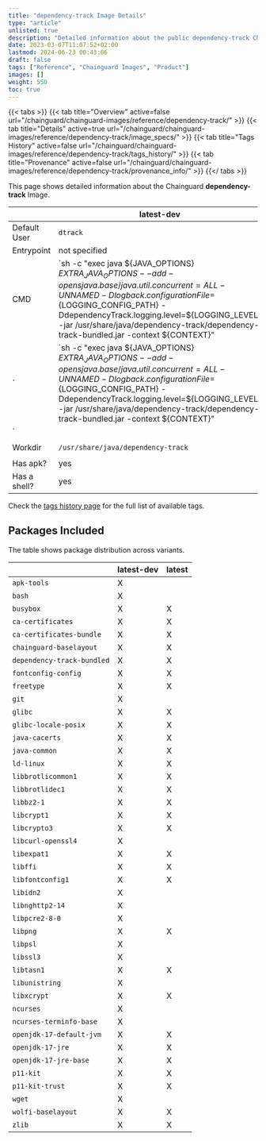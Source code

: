 ```yaml
---
title: "dependency-track Image Details"
type: "article"
unlisted: true
description: "Detailed information about the public dependency-track Chainguard Image."
date: 2023-03-07T11:07:52+02:00
lastmod: 2024-06-23 00:43:06
draft: false
tags: ["Reference", "Chainguard Images", "Product"]
images: []
weight: 550
toc: true
---
```


{{< tabs >}}
{{< tab title="Overview" active=false url="/chainguard/chainguard-images/reference/dependency-track/" >}}
{{< tab title="Details" active=true url="/chainguard/chainguard-images/reference/dependency-track/image_specs/" >}}
{{< tab title="Tags History" active=false url="/chainguard/chainguard-images/reference/dependency-track/tags_history/" >}}
{{< tab title="Provenance" active=false url="/chainguard/chainguard-images/reference/dependency-track/provenance_info/" >}}
{{</ tabs >}}

This page shows detailed information about the Chainguard **dependency-track** Image.

|              | latest-dev                                                                                                                                                                                                                                                                                                   | latest                                                                                                                                                                                                                                                                                                       |
|--------------|--------------------------------------------------------------------------------------------------------------------------------------------------------------------------------------------------------------------------------------------------------------------------------------------------------------|--------------------------------------------------------------------------------------------------------------------------------------------------------------------------------------------------------------------------------------------------------------------------------------------------------------|
| Default User | `dtrack`                                                                                                                                                                                                                                                                                                     | `dtrack`                                                                                                                                                                                                                                                                                                     |
| Entrypoint   | not specified                                                                                                                                                                                                                                                                                                | not specified                                                                                                                                                                                                                                                                                                |
| CMD          | `sh -c "exec java ${JAVA_OPTIONS} ${EXTRA_JAVA_OPTIONS} --add-opens java.base/java.util.concurrent=ALL-UNNAMED -Dlogback.configurationFile=${LOGGING_CONFIG_PATH} -DdependencyTrack.logging.level=${LOGGING_LEVEL} -jar /usr/share/java/dependency-track/dependency-track-bundled.jar -context ${CONTEXT}"
` | `sh -c "exec java ${JAVA_OPTIONS} ${EXTRA_JAVA_OPTIONS} --add-opens java.base/java.util.concurrent=ALL-UNNAMED -Dlogback.configurationFile=${LOGGING_CONFIG_PATH} -DdependencyTrack.logging.level=${LOGGING_LEVEL} -jar /usr/share/java/dependency-track/dependency-track-bundled.jar -context ${CONTEXT}"
` |
| Workdir      | `/usr/share/java/dependency-track`                                                                                                                                                                                                                                                                           | `/usr/share/java/dependency-track`                                                                                                                                                                                                                                                                           |
| Has apk?     | yes                                                                                                                                                                                                                                                                                                          | no                                                                                                                                                                                                                                                                                                           |
| Has a shell? | yes                                                                                                                                                                                                                                                                                                          | yes                                                                                                                                                                                                                                                                                                          |

Check the [tags history page](/chainguard/chainguard-images/reference/dependency-track/tags_history/) for the full list of available tags.

## Packages Included
The table shows package distribution across variants.

|                            | latest-dev | latest |
|----------------------------|------------|--------|
| `apk-tools`                | X          |        |
| `bash`                     | X          |        |
| `busybox`                  | X          | X      |
| `ca-certificates`          | X          | X      |
| `ca-certificates-bundle`   | X          | X      |
| `chainguard-baselayout`    | X          | X      |
| `dependency-track-bundled` | X          | X      |
| `fontconfig-config`        | X          | X      |
| `freetype`                 | X          | X      |
| `git`                      | X          |        |
| `glibc`                    | X          | X      |
| `glibc-locale-posix`       | X          | X      |
| `java-cacerts`             | X          | X      |
| `java-common`              | X          | X      |
| `ld-linux`                 | X          | X      |
| `libbrotlicommon1`         | X          | X      |
| `libbrotlidec1`            | X          | X      |
| `libbz2-1`                 | X          | X      |
| `libcrypt1`                | X          | X      |
| `libcrypto3`               | X          | X      |
| `libcurl-openssl4`         | X          |        |
| `libexpat1`                | X          | X      |
| `libffi`                   | X          | X      |
| `libfontconfig1`           | X          | X      |
| `libidn2`                  | X          |        |
| `libnghttp2-14`            | X          |        |
| `libpcre2-8-0`             | X          |        |
| `libpng`                   | X          | X      |
| `libpsl`                   | X          |        |
| `libssl3`                  | X          |        |
| `libtasn1`                 | X          | X      |
| `libunistring`             | X          |        |
| `libxcrypt`                | X          | X      |
| `ncurses`                  | X          |        |
| `ncurses-terminfo-base`    | X          |        |
| `openjdk-17-default-jvm`   | X          | X      |
| `openjdk-17-jre`           | X          | X      |
| `openjdk-17-jre-base`      | X          | X      |
| `p11-kit`                  | X          | X      |
| `p11-kit-trust`            | X          | X      |
| `wget`                     | X          |        |
| `wolfi-baselayout`         | X          | X      |
| `zlib`                     | X          | X      |

